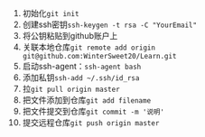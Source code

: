 1. 初始化`git init`
2. 创建ssh密钥`ssh-keygen -t rsa -C "YourEmail"`
3. 将公钥粘贴到github账户上
4. 关联本地仓库`git remote add origin git@github.com:WinterSweet20/Learn.git`
5. 启动ssh-agent：`ssh-agent bash`
6. 添加私钥`ssh-add ~/.ssh/id_rsa`
7. 拉`git pull origin master`
8. 把文件添加到仓库`git add filename`
9. 把文件提交到仓库`git commit -m '说明'`
10. 提交远程仓库`git push origin master`

